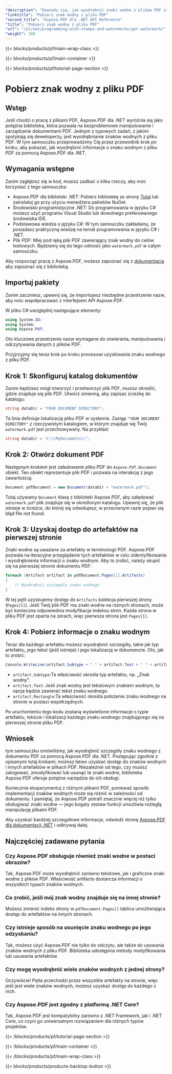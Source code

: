 ```yaml
---
"description": "Dowiedz się, jak wyodrębnić znaki wodne z plików PDF za pomocą Aspose.PDF dla .NET, korzystając z przewodnika krok po kroku. Szczegółowy samouczek dotyczący wyodrębniania znaków wodnych."
"linktitle": "Pobierz znak wodny z pliku PDF"
"second_title": "Aspose.PDF dla .NET API Reference"
"title": "Pobierz znak wodny z pliku PDF"
"url": "/pl/net/programming-with-stamps-and-watermarks/get-watermark/"
"weight": 100
---
```


{{< blocks/products/pf/main-wrap-class >}}

{{< blocks/products/pf/main-container >}}

{{< blocks/products/pf/tutorial-page-section >}}

# Pobierz znak wodny z pliku PDF

## Wstęp

Jeśli chodzi o pracę z plikami PDF, Aspose.PDF dla .NET wyróżnia się jako potężna biblioteka, która pozwala na bezproblemowe manipulowanie i zarządzanie dokumentami PDF. Jednym z typowych zadań, z jakimi spotykają się deweloperzy, jest wyodrębnianie znaków wodnych z pliku PDF. W tym samouczku przeprowadzimy Cię przez przewodnik krok po kroku, aby pokazać, jak wyodrębnić informacje o znaku wodnym z pliku PDF za pomocą Aspose.PDF dla .NET.

## Wymagania wstępne

Zanim zagłębisz się w kod, musisz zadbać o kilka rzeczy, aby móc korzystać z tego samouczka:

- Aspose.PDF dla biblioteki .NET: Pobierz bibliotekę ze strony [Tutaj](https://releases.aspose.com/pdf/net/) lub zainstaluj go przy użyciu menedżera pakietów NuGet.
- Środowisko programistyczne .NET: Do programowania w języku C# możesz użyć programu Visual Studio lub dowolnego preferowanego środowiska IDE.
- Podstawowa wiedza o języku C#: W tym samouczku zakładamy, że posiadasz praktyczną wiedzę na temat programowania w języku C# i .NET.
- Plik PDF: Miej pod ręką plik PDF zawierający znak wodny do celów testowych. Będziemy się do tego odnosić jako `watermark.pdf` w całym samouczku.

Aby rozpocząć pracę z Aspose.PDF, możesz zapoznać się z [dokumentacja](https://reference.aspose.com/pdf/net/) aby zapoznać się z biblioteką.

## Importuj pakiety

Zanim zaczniesz, upewnij się, że importujesz niezbędne przestrzenie nazw, aby móc współpracować z interfejsem API Aspose.PDF. 

W pliku C# uwzględnij następujące elementy:

```csharp
using System.IO;
using System;
using Aspose.Pdf;
```

Oto kluczowe przestrzenie nazw wymagane do otwierania, manipulowania i odczytywania danych z plików PDF.

Przyjrzyjmy się teraz krok po kroku procesowi uzyskiwania znaku wodnego z pliku PDF.

## Krok 1: Skonfiguruj katalog dokumentów

Zanim będziesz mógł otworzyć i przetworzyć plik PDF, musisz określić, gdzie znajduje się plik PDF. Utwórz zmienną, aby zapisać ścieżkę do katalogu:

```csharp
string dataDir = "YOUR DOCUMENT DIRECTORY";
```

Ta linia definiuje lokalizację pliku PDF w systemie. Zastąp `"YOUR DOCUMENT DIRECTORY"` z rzeczywistym katalogiem, w którym znajduje się Twój `watermark.pdf` jest przechowywany. Na przykład:

```csharp
string dataDir = "C:\\MyDocuments\\";
```

## Krok 2: Otwórz dokument PDF

Następnym krokiem jest załadowanie pliku PDF do `Aspose.Pdf.Document` obiekt. Ten obiekt reprezentuje plik PDF i pozwala na interakcję z jego zawartością:

```csharp
Document pdfDocument = new Document(dataDir + "watermark.pdf");
```

Tutaj używamy `Document` klasę z biblioteki Aspose.PDF, aby załadować `watermark.pdf` plik znajduje się w określonym katalogu. Upewnij się, że plik istnieje w ścieżce, do której się odwołujesz; w przeciwnym razie pojawi się błąd file not found.

## Krok 3: Uzyskaj dostęp do artefaktów na pierwszej stronie

Znaki wodne są uważane za artefakty w terminologii PDF. Aspose.PDF pozwala na iteracyjne przeglądanie tych artefaktów w celu zidentyfikowania i wyodrębnienia informacji o znaku wodnym. Aby to zrobić, należy skupić się na pierwszej stronie dokumentu PDF:

```csharp
foreach (Artifact artifact in pdfDocument.Pages[1].Artifacts)
{
    // Wyodrębnij szczegóły znaku wodnego
}
```

W tej pętli uzyskujemy dostęp do `Artifacts` kolekcja pierwszej strony (`Pages[1]`). Jeśli Twój plik PDF ma znaki wodne na różnych stronach, może być konieczna odpowiednia modyfikacja indeksu stron. Każda strona w pliku PDF jest oparta na zerach, więc pierwsza strona jest `Pages[1]`.

## Krok 4: Pobierz informacje o znaku wodnym

Teraz dla każdego artefaktu możesz wyodrębnić szczegóły, takie jak typ artefaktu, jego tekst (jeśli istnieje) i jego lokalizację w dokumencie. Oto, jak to zrobić:

```csharp
Console.WriteLine(artifact.Subtype + " " + artifact.Text + " " + artifact.Rectangle);
```

- `artifact.Subtype`:Ta właściwość określa typ artefaktu, np. „Znak wodny”.
- `artifact.Text`: Jeśli znak wodny jest tekstowym znakiem wodnym, ta opcja będzie zawierać tekst znaku wodnego.
- `artifact.Rectangle`:Ta właściwość określa położenie znaku wodnego na stronie w postaci współrzędnych.

Po uruchomieniu tego kodu zostaną wyświetlone informacje o typie artefaktu, tekście i lokalizacji każdego znaku wodnego znajdującego się na pierwszej stronie pliku PDF.

## Wniosek

tym samouczku omówiliśmy, jak wyodrębnić szczegóły znaku wodnego z dokumentu PDF za pomocą Aspose.PDF dla .NET. Postępując zgodnie z opisanymi tutaj krokami, możesz łatwo uzyskać dostęp do znaków wodnych i innych artefaktów w plikach PDF. Niezależnie od tego, czy musisz zalogować, zmodyfikować lub usunąć te znaki wodne, biblioteka Aspose.PDF oferuje potężne narzędzia do ich obsługi.

Koniecznie eksperymentuj z różnymi plikami PDF, ponieważ sposób implementacji znaków wodnych może się różnić w zależności od dokumentu. I pamiętaj, że Aspose.PDF potrafi znacznie więcej niż tylko obsługiwać znaki wodne — jego bogaty zestaw funkcji umożliwia rozległą manipulację plikami PDF.

Aby uzyskać bardziej szczegółowe informacje, odwiedź stronę [Aspose.PDF dla dokumentacji .NET](https://reference.aspose.com/pdf/net/) i odkrywaj dalej.

## Najczęściej zadawane pytania

### Czy Aspose.PDF obsługuje również znaki wodne w postaci obrazów?
Tak, Aspose.PDF może wyodrębnić zarówno tekstowe, jak i graficzne znaki wodne z plików PDF. Właściwość artifacts dostarcza informacji o wszystkich typach znaków wodnych.

### Co zrobić, jeśli mój znak wodny znajduje się na innej stronie?
Możesz zmienić indeks strony w `pdfDocument.Pages[]` tablica umożliwiająca dostęp do artefaktów na innych stronach.

### Czy istnieje sposób na usunięcie znaku wodnego po jego odzyskaniu?
Tak, możesz użyć Aspose.PDF nie tylko do odczytu, ale także do usuwania znaków wodnych z pliku PDF. Biblioteka udostępnia metody modyfikowania lub usuwania artefaktów.

### Czy mogę wyodrębnić wiele znaków wodnych z jednej strony?
Oczywiście! Pętla przechodzi przez wszystkie artefakty na stronie, więc jeśli jest wiele znaków wodnych, możesz uzyskać dostęp do każdego z nich.

### Czy Aspose.PDF jest zgodny z platformą .NET Core?
Tak, Aspose.PDF jest kompatybilny zarówno z .NET Framework, jak i .NET Core, co czyni go uniwersalnym rozwiązaniem dla różnych typów projektów.

{{< /blocks/products/pf/tutorial-page-section >}}

{{< /blocks/products/pf/main-container >}}

{{< /blocks/products/pf/main-wrap-class >}}

{{< blocks/products/products-backtop-button >}}